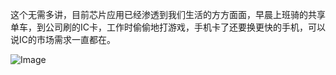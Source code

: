 这个无需多讲，目前芯片应用已经渗透到我们生活的方方面面，早晨上班骑的共享单车，到公司刷的IC卡，工作时偷偷地打游戏，手机卡了还要换更快的手机，可以说IC的市场需求一直都在。  

![Image](https://mmbiz.qpic.cn/mmbiz_jpg/rtMyKI4qiaZOz4VOdxuic1pJdqbPXl1bZUjhX1EskyyBdnMicanJV3wCDRVEdPlFhvCq3LibJtf6wQs3bBTcnPM7Zg/640?wx_fmt=jpeg&wxfrom=5&wx_lazy=1&wx_co=1)

  